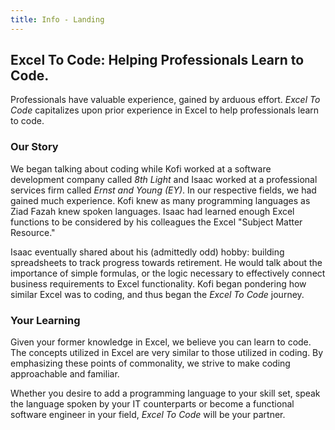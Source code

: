 ```yaml
---
title: Info - Landing
---
```

## Excel To Code: Helping Professionals Learn to Code.

Professionals have valuable experience, gained by arduous effort. _Excel To Code_ capitalizes upon prior experience in Excel  to help professionals learn to code.

### Our Story

We began talking about coding while Kofi worked at a software development company called _8th Light_ and Isaac worked at a professional services firm called _Ernst and Young (EY)_. In our respective fields, we had gained much experience. Kofi knew as many programming languages as Ziad Fazah knew spoken languages. Isaac had learned enough Excel functions to be considered by his colleagues the Excel "Subject Matter Resource."

Isaac eventually shared about his (admittedly odd) hobby: building spreadsheets to track progress towards retirement. He would talk about the importance of simple formulas, or the logic necessary to effectively connect business requirements to Excel functionality. Kofi began pondering how similar Excel was to coding, and thus began the _Excel To Code_ journey.

### Your Learning

Given your former knowledge in Excel, we believe you can learn to code. The concepts utilized in Excel are very similar to those utilized in coding. By emphasizing these points of commonality, we strive to make coding approachable and familiar.

Whether you desire to add a programming language to your skill set, speak the language spoken by your IT counterparts or become a functional software engineer in your field, _Excel To Code_ will be your partner.